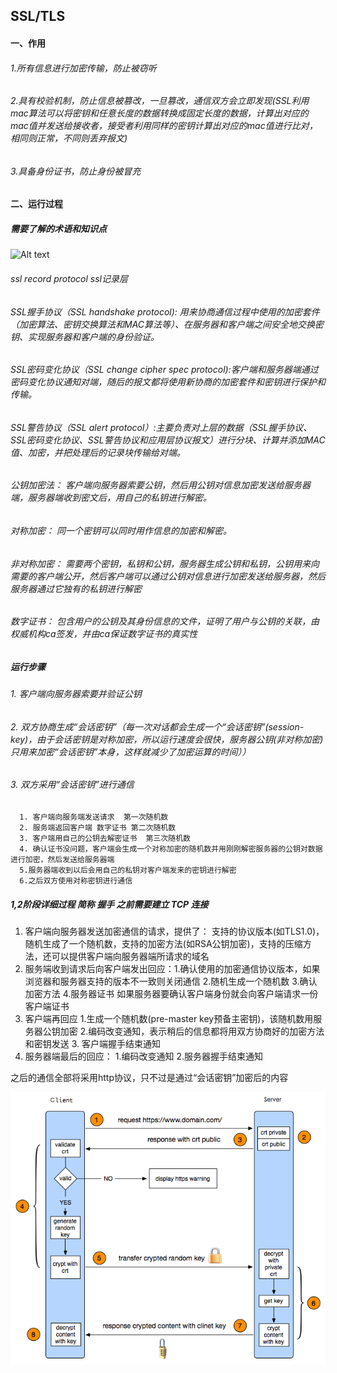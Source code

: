 ## SSL/TLS

#### 一、作用
###### 1.所有信息进行加密传输，防止被窃听
###### 2.具有校验机制，防止信息被篡改，一旦篡改，通信双方会立即发现(SSL利用mac算法可以将密钥和任意长度的数据转换成固定长度的数据，计算出对应的mac值并发送给接收者，接受者利用同样的密钥计算出对应的mac值进行比对，相同则正常，不同则丢弃报文)
###### 3.具备身份证书，防止身份被冒充

#### 二、运行过程

##### 需要了解的术语和知识点

![Alt text](./photos/ssl层级关系.png)
###### ssl record protocol ssl记录层
###### SSL握手协议（SSL handshake protocol): 用来协商通信过程中使用的加密套件（加密算法、密钥交换算法和MAC算法等）、在服务器和客户端之间安全地交换密钥、实现服务器和客户端的身份验证。

###### SSL密码变化协议（SSL change cipher spec protocol):客户端和服务器端通过密码变化协议通知对端，随后的报文都将使用新协商的加密套件和密钥进行保护和传输。
###### SSL警告协议（SSL alert protocol）:主要负责对上层的数据（SSL握手协议、SSL密码变化协议、SSL警告协议和应用层协议报文）进行分块、计算并添加MAC值、加密，并把处理后的记录块传输给对端。

###### 公钥加密法： 客户端向服务器索要公钥，然后用公钥对信息加密发送给服务器端，服务器端收到密文后，用自己的私钥进行解密。
###### 对称加密： 同一个密钥可以同时用作信息的加密和解密。
###### 非对称加密： 需要两个密钥，私钥和公钥，服务器生成公钥和私钥，公钥用来向需要的客户端公开，然后客户端可以通过公钥对信息进行加密发送给服务器，然后服务器通过它独有的私钥进行解密
###### 数字证书： 包含用户的公钥及其身份信息的文件，证明了用户与公钥的关联，由权威机构ca签发，并由ca保证数字证书的真实性

##### 运行步骤
###### 1. 客户端向服务器索要并验证公钥
###### 2. 双方协商生成“会话密钥”（每一次对话都会生成一个“会话密钥”(session-key)，由于会话密钥是对称加密，所以运行速度会很快，服务器公钥(非对称加密)只用来加密“会话密钥”本身，这样就减少了加密运算的时间））
###### 3. 双方采用“会话密钥”进行通信

```
  1. 客户端向服务端发送请求  第一次随机数
  2. 服务端返回客户端 数字证书 第二次随机数
  3. 客户端用自己的公钥去解密证书  第三次随机数
  4. 确认证书没问题，客户端会生成一个对称加密的随机数并用刚刚解密服务器的公钥对数据进行加密，然后发送给服务器端
  5.服务器端收到以后会用自己的私钥对客户端发来的密钥进行解密
  6.之后双方使用对称密钥进行通信
```

##### 1,2阶段详细过程 简称 握手 之前需要建立 TCP 连接
1. 客户端向服务器发送加密通信的请求，提供了： 支持的协议版本(如TLS1.0)，随机生成了一个随机数，支持的加密方法(如RSA公钥加密)，支持的压缩方法，还可以提供客户端向服务器端所请求的域名
2. 服务端收到请求后向客户端发出回应：1.确认使用的加密通信协议版本，如果浏览器和服务器支持的版本不一致则关闭通信 2.随机生成一个随机数 3.确认加密方法 4.服务器证书   如果服务器要确认客户端身份就会向客户端请求一份客户端证书
3. 客户端再回应 1.生成一个随机数(pre-master key预备主密钥)，该随机数用服务器公钥加密 2.编码改变通知，表示稍后的信息都将用双方协商好的加密方法和密钥发送 3. 客户端握手结束通知
4. 服务器端最后的回应： 1.编码改变通知 2.服务器握手结束通知

之后的通信全部将采用http协议，只不过是通过“会话密钥”加密后的内容


![Alt text](../IMG/https.png)